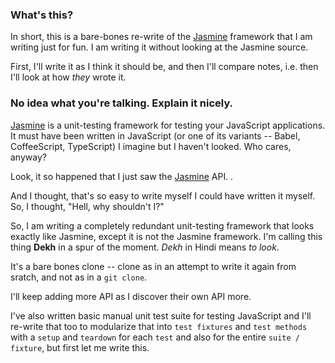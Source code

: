 ### What's this?

In short, this is a bare-bones re-write of the [Jasmine](https://jasmine.github.io/) framework that I am writing just for fun. I am writing it without looking at the Jasmine source.

First, I'll write it as I think it should be, and then I'll compare notes, i.e. then I'll look at how *they* wrote it.

### No idea what you're talking. Explain it nicely.
[Jasmine](https://jasmine.github.io/) is a unit-testing framework for testing your JavaScript applications. It must have been written in JavaScript (or one of its variants -- Babel, CoffeeScript, TypeScript) I imagine but I haven't looked. Who cares, anyway?

Look, it so happened that I just saw the [Jasmine](https://jasmine.github.io/) API. .

And I thought, that's so easy to write myself I could have written it myself. So, I thought, "Hell, why shouldn't I?"

So, I am writing a completely redundant unit-testing framework that looks exactly like Jasmine, except it is not the Jasmine framework. I'm calling this thing **Dekh** in a spur of the moment. *Dekh* in Hindi means *to look*.

It's a bare bones clone -- clone as in an attempt to write it again from sratch, and not as in a `git clone`.

I'll keep adding more API as I discover their own API more.

I've also written basic manual unit test suite for testing JavaScript and I'll re-write that too to modularize that into `test fixtures` and `test methods` with a `setup` and `teardown` for each `test` and also for the entire `suite / fixture`, but first let me write this.
